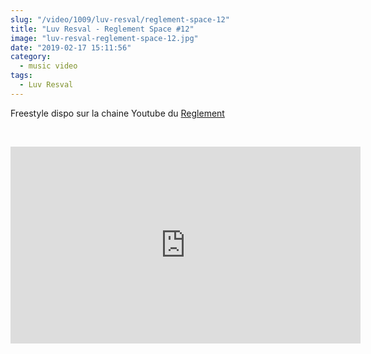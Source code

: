 ```yaml
--- 
slug: "/video/1009/luv-resval/reglement-space-12"
title: "Luv Resval - Reglement Space #12"
image: "luv-resval-reglement-space-12.jpg"
date: "2019-02-17 15:11:56"
category:
  - music video
tags:
  - Luv Resval
---
```

<p>Freestyle dispo sur la chaine Youtube du <a href="https://www.youtube.com/channel/UCcqe1EHmdaLVBwfqk5OtmXw">Reglement</a></p><br/><p><iframe width="560" height="315" src="https://www.youtube.com/embed/4fyNmNd7MoA" frameborder="0" allow="accelerometer; autoplay; encrypted-media; gyroscope; picture-in-picture" allowfullscreen></iframe></p>